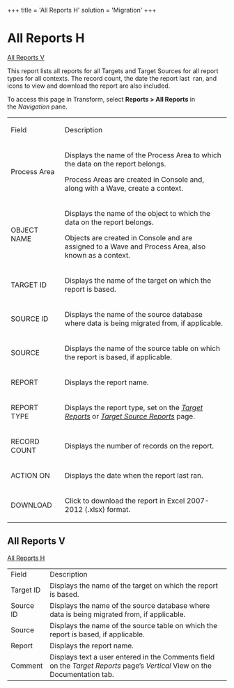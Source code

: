 +++
title = 'All Reports H'
solution = 'Migration'
+++

# All Reports H

[All Reports V](#All_Reports_V)

This report lists all reports for all Targets and Target Sources for all
report types for all contexts. The record count, the date the report
last  ran, and icons to view and download the report are also included.

To access this page in Transform, select **Reports \> All Reports** in
the *Navigation* pane.

<table>
<tbody>
<tr class="odd">
<td><p>Field</p></td>
<td><p>Description</p></td>
</tr>
<tr class="even">
<td><p>Process Area</p></td>
<td><p>Displays the name of the Process Area to which the data on the report belongs.</p>
<p>Process Areas are created in Console and, along with a Wave, create a context.</p></td>
</tr>
<tr class="odd">
<td><p>OBJECT NAME</p></td>
<td><p>Displays the name of the object to which the data on the report belongs.</p>
<p>Objects are created in Console and are assigned to a Wave and Process Area, also known as a context.</p></td>
</tr>
<tr class="even">
<td><p>TARGET ID</p></td>
<td><p>Displays the name of the target on which the report is based.</p></td>
</tr>
<tr class="odd">
<td><p>SOURCE ID</p></td>
<td><p>Displays the name of the source database where data is being migrated from, if applicable.</p></td>
</tr>
<tr class="even">
<td><p>SOURCE</p></td>
<td><p>Displays the name of the source table on which the report is based, if applicable.</p></td>
</tr>
<tr class="odd">
<td><p>REPORT</p></td>
<td><p>Displays the report name.</p></td>
</tr>
<tr class="even">
<td><p>REPORT TYPE</p></td>
<td><p>Displays the <span id="Report Type" class="popUpLink">report type</span>, set on the <span style="font-style: italic;"><a href="Target_Reports_H.htm">Target Reports</a></span> or <span style="font-style: italic;"><a href="Target_Source_Reports_H.htm">Target Source Reports</a></span> page.  </p></td>
</tr>
<tr class="odd">
<td><p>RECORD COUNT</p></td>
<td><p>Displays the number of records on the report.</p></td>
</tr>
<tr class="even">
<td><p>ACTION ON</p></td>
<td><p>Displays the date when the report last ran.</p></td>
</tr>
<tr class="odd">
<td><p>DOWNLOAD</p></td>
<td><p>Click to download the report in Excel 2007-2012 (.xlsx) format.</p></td>
</tr>
</tbody>
</table>

## <span id="All_Reports_V"></span>All Reports V

[All Reports
H](#All_Reports_H)

|           |                                                                                                                             |
| --------- | --------------------------------------------------------------------------------------------------------------------------- |
| Field     | Description                                                                                                                 |
| Target ID | Displays the name of the target on which the report is based.                                                               |
| Source ID | Displays the name of the source database where data is being migrated from, if applicable.                                  |
| Source    | Displays the name of the source table on which the report is based, if applicable.                                          |
| Report    | Displays the report name.                                                                                                   |
| Comment   | Displays text a user entered in the Comments field on the *Target Reports* page’s *Vertical* View on the Documentation tab. |

